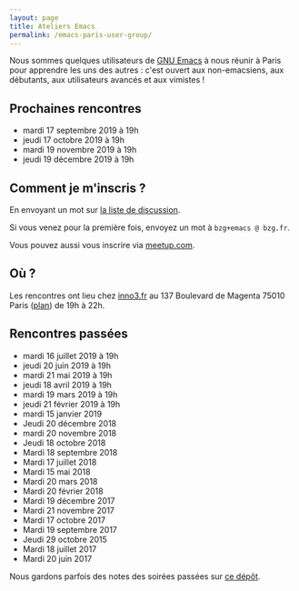 ```yaml
---
layout: page
title: Ateliers Emacs
permalink: /emacs-paris-user-group/
---
```


Nous sommes quelques utilisateurs de [GNU
Emacs](https://www.gnu.org/software/emacs/) à nous réunir à Paris pour
apprendre les uns des autres : c'est ouvert aux non-emacsiens, aux
débutants, aux utilisateurs avancés et aux vimistes !

## Prochaines rencontres

- mardi 17 septembre 2019 à 19h
- jeudi 17 octobre 2019 à 19h
- mardi 19 novembre 2019 à 19h
- jeudi 19 décembre 2019 à 19h

## Comment je m'inscris ?

En envoyant un mot sur [la liste de discussion](https://framalistes.org/sympa/info/ateliers-emacs).

Si vous venez pour la première fois, envoyez un mot à `bzg+emacs @ bzg.fr`.

Vous pouvez aussi vous inscrire via [meetup.com](https://www.meetup.com/fr-FR/Paris-Emacs-Meetup/).

## Où ?

Les rencontres ont lieu chez [inno3.fr](http://inno3.fr) au 137
Boulevard de Magenta 75010 Paris
([plan](http://www.openstreetmap.org/#map=16/48.8818/2.3514)) de 19h à
22h.

## Rencontres passées

- mardi 16 juillet 2019 à 19h
- jeudi 20 juin 2019 à 19h
- mardi 21 mai 2019 à 19h
- jeudi 18 avril 2019 à 19h
- mardi 19 mars 2019 à 19h
- jeudi 21 février 2019 à 19h
- mardi 15 janvier 2019
- Jeudi 20 décembre 2018
- mardi 20 novembre 2018 
- Jeudi 18 octobre 2018
- Mardi 18 septembre 2018
- Mardi 17 juillet 2018
- Mardi 15 mai 2018
- Mardi 20 mars 2018
- Mardi 20 février 2018
- Mardi 19 décembre 2017
- Mardi 21 novembre 2017
- Mardi 17 octobre 2017
- Mardi 19 septembre 2017
- Jeudi 29 octobre 2015
- Mardi 18 juillet 2017
- Mardi 20 juin 2017

Nous gardons parfois des notes des soirées passées sur [ce
dépôt](https://gitlab.com/bzg2/emacsparis/blob/master/README.org).

<!-- https://gitlab.com/bzg2/emacsparis -->
